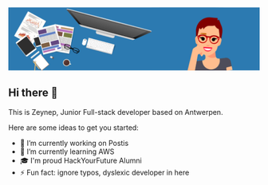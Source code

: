 
![](/Picture1.png)

## Hi there 👋

This is Zeynep, Junior Full-stack developer based on Antwerpen.

Here are some ideas to get you started:
- 🔭 I’m currently working on Postis
- 🌱 I’m currently learning AWS
- :mortar_board: I'm proud HackYourFuture Alumni
- ⚡ Fun fact: ignore typos, dyslexic developer in here

